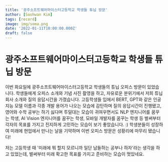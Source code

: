 ```yaml
---
title: '광주소프트웨어마이스터고등학교 학생들 튜닙 방문'
author: [Soohwan Kim]
tags: [record]
image: img/soma.png
date: '2022-01-11T10:00:00.000Z'
draft: false
---
```

  
# 광주소프트웨어마이스터고등학교 학생들 튜닙 방문
  
이번 화요일에 광주소프트웨어마이스터고등학교 학생들의 튜닙 오피스 방문이 있었습니다. 학생들에게 오피스 소개와 기념 사진 촬영을 하고, 자유로운 분위기에서 저희 튜닙 회사 소개와 질의 응답시간을 가졌습니다. 고등학생들 입에서 BERT, GPT와 같은 인공지능 모델 이름과 각종 개발 용어가 나오는 모습에 감탄하며 질의 응답시간이 진행됐고, 영어와 수학 공부는 하기 싫다며 투덜대는 모습이 귀여우면서도 NLP 엔지니어를 꿈꾸는 학생, AI Vision 엔지니어를 꿈꾸는 학생, 모바일 개발자를 꿈꾸는 학생 등 벌써부터 각자의 목표를 가지고 진지하게 고민하는 모습이 보기 좋았습니다. :)
학생분들이 성장하여 미래에 현업에서 만나는 날을 기약하며 이번 오피스 방문은 성황리에 마무리 됐습니다!
  
저는 고등학생 때 '미래에 뭐 할지 모르니까 일단 남들하는 공부나 하자'라는 생각을 하고 있었는데, 
벌써부터 미래 확고한 목표를 가지고 준비하는 모습이 멋있네요.